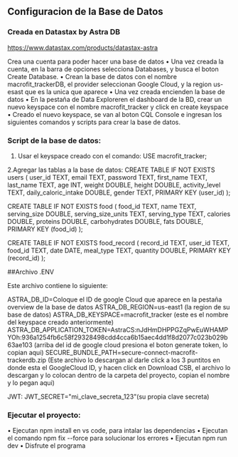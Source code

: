 ## Configuracion de la Base de Datos
### Creada en Datastax by Astra DB
https://www.datastax.com/products/datastax-astra

Crea una cuenta para poder hacer una base de datos
• Una vez creada la cuenta, en la barra de opciones selecciona Databases, y busca el boton Create Database.
• Crean la base de datos con el nombre macrofit_trackerDB, el provider seleccionan Google Cloud, y la region us-esast que es la unica que aparece
• Una vez creada encienden la base de datos
• En la pestaña de Data Exploreren el dashboard de la BD, crear un nuevo keyspace con el nombre macrofit_tracker y click en create keyspace
• Creado el nuevo keyspace, se van al boton CQL Console e ingresan los siguientes comandos y scripts para crear la base de datos.

### Script de la base de datos:

1. Usar el keyspace creado con el comando:
   USE macrofit_tracker;

2.Agregar las tablas a la base de datos:
CREATE TABLE IF NOT EXISTS users (
  user_id TEXT,
  email TEXT,
  password TEXT,
  first_name TEXT,
  last_name TEXT,
  age INT,
  weight DOUBLE,
  height DOUBLE,
  activity_level TEXT,
  daily_caloric_intake DOUBLE,
  gender TEXT,
  PRIMARY KEY (user_id)
);

CREATE TABLE IF NOT EXISTS food (
  food_id TEXT,
  name TEXT,
  serving_size DOUBLE,
  serving_size_units TEXT,
  serving_type TEXT,
  calories DOUBLE,
  proteins DOUBLE,
  carbohydrates DOUBLE,
  fats DOUBLE,
  PRIMARY KEY (food_id)
);

CREATE TABLE IF NOT EXISTS food_record (
  record_id TEXT,
  user_id TEXT,
  food_id TEXT,
  date DATE,
  meal_type TEXT,
  quantity DOUBLE,
  PRIMARY KEY (record_id)
);

##Archivo .ENV

Este archivo contiene lo siguiente:

ASTRA_DB_ID=Coloque el ID de google Cloud que aparece en la pestaña overview de la base de datos
ASTRA_DB_REGION=us-east1 (la region de su base de datos)
ASTRA_DB_KEYSPACE=macrofit_tracker (este es el nombre del keyspace creado anteriormente)
ASTRA_DB_APPLICATION_TOKEN=AstraCS:nJdHmDHPPGZqPwEuWHAMPYOh:936a1254fb6c58f29328498cdd4cca6b15aec4dd1f8d2077c023b029b63ae103 (arriba del id de google cloud presiona el boton generate token, lo copian aqui)
SECURE_BUNDLE_PATH=secure-connect-macrofit-trackerdb.zip (Este archivo lo descargan al darle click a los 3 puntitos en donde esta el GoogleCloud ID, y hacen click en Download CSB, el archivo lo descargan y lo colocan dentro de la carpeta del proyecto, copian el nombre y lo pegan aqui)

JWT:
JWT_SECRET="mi_clave_secreta_123"(su propia clave secreta)

### Ejecutar el proyecto:
• Ejecutan npm install en vs code, para intalar las dependencias
• Ejecutan el comando npm fix --force para solucionar los errores
• Ejecutan npm run dev
• Disfrute el programa


